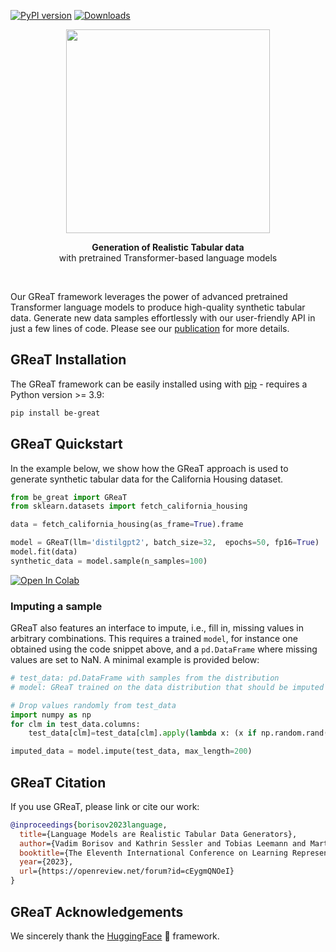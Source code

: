 [![PyPI version](https://badge.fury.io/py/be-great.svg)](https://badge.fury.io/py/be-great) [![Downloads](https://static.pepy.tech/badge/be-great)](https://pepy.tech/project/be-great)

[//]: # (![Screenshot]&#40;https://github.com/kathrinse/be_great/blob/main/imgs/GReaT_logo.png&#41;)
<p align="center">
<img src="https://github.com/kathrinse/be_great/raw/main/imgs/GReaT_logo.png" width="326"/>
</p>

<p align="center">
<strong>Generation of Realistic Tabular data</strong>
<br> with pretrained Transformer-based language models
</p>

&nbsp;
&nbsp;
&nbsp;

Our GReaT framework leverages the power of advanced pretrained Transformer language models to produce high-quality synthetic tabular data. Generate new data samples effortlessly with our user-friendly API in just a few lines of code. Please see our [publication](https://openreview.net/forum?id=cEygmQNOeI) for more details. 

## GReaT Installation

The GReaT framework can be easily installed using with [pip](https://pypi.org/project/pip/) - requires a Python version >= 3.9: 
```bash
pip install be-great
```



## GReaT Quickstart

In the example below, we show how the GReaT approach is used to generate synthetic tabular data for the California Housing dataset.
```python
from be_great import GReaT
from sklearn.datasets import fetch_california_housing

data = fetch_california_housing(as_frame=True).frame

model = GReaT(llm='distilgpt2', batch_size=32,  epochs=50, fp16=True)
model.fit(data)
synthetic_data = model.sample(n_samples=100)
```

[![Open In Colab](https://colab.research.google.com/assets/colab-badge.svg)](https://colab.research.google.com/github/kathrinse/be_great/blob/main/examples/GReaT_colab_example.ipynb)

### Imputing a sample
GReaT also features an interface to impute, i.e., fill in, missing values in arbitrary combinations. This requires a trained ``model``, for instance one obtained using the code snippet above, and a ```pd.DataFrame``` where missing values are set to NaN.
A minimal example is provided below:
```python
# test_data: pd.DataFrame with samples from the distribution
# model: GReaT trained on the data distribution that should be imputed

# Drop values randomly from test_data
import numpy as np
for clm in test_data.columns:
    test_data[clm]=test_data[clm].apply(lambda x: (x if np.random.rand() > 0.5 else np.nan))

imputed_data = model.impute(test_data, max_length=200)
```



## GReaT Citation 

If you use GReaT, please link or cite our work:

``` bibtex
@inproceedings{borisov2023language,
  title={Language Models are Realistic Tabular Data Generators},
  author={Vadim Borisov and Kathrin Sessler and Tobias Leemann and Martin Pawelczyk and Gjergji Kasneci},
  booktitle={The Eleventh International Conference on Learning Representations },
  year={2023},
  url={https://openreview.net/forum?id=cEygmQNOeI}
}
```

## GReaT Acknowledgements

We sincerely thank the [HuggingFace](https://huggingface.co/) :hugs: framework. 
